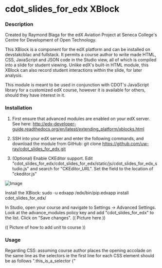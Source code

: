 # cdot_slides_for_edx XBlock

### Description

Created by Raymond Blaga for the edX Aviation Project at Seneca College's Centre for Development of Open Technology.

This XBlock is a component for the edX platform and can be installed on devstakcblac and fullstack. It permits a course author to write made HTML, CSS, JavaScript and JSON code in the Studio view, all of which is compiled into a slide for student viewing. Unlike edX's built-in HTML module, this XBlock can also record student interactions within the slide, for later analysis.

This module is meant to be used in conjunction with CDOT's JavaScript library for a customized edX course, however it is available for others, should they have interest in it.




### Installation

1. First ensure that advanced modules are enabled on your edX server. See here: http://edx-developer-guide.readthedocs.org/en/latest/extending_platform/xblocks.html

2. SSH into your edX server and enter the following commands, and download the module from GitHub:
  git clone https://github.com/uw-ray/cdot_slides_for_edx.git

3. (Optional) Enable CKEditor support. Edit "cdot_slides_for_edx/cdot_slides_for_edx/static/js/cdot_slides_for_edx_studio.js" and search for "CKEditor_URL". Set the field to the location of "ckeditor.js"

![Image](https://raw.githubusercontent.com/uw-ray/cdot_slides_for_edx/master/docs/cdot_slide_0.jpg)
  
Install the XBlock:
  sudo -u edxapp /edx/bin/pip.edxapp install cdot_slides_for_edx/
  
In Studio, open your course and navigate to Settings -> Advanced Settings. Look at the advance_modules policy key and add "cdot_slides_for_edx" to the list. Click on "Save changes". (( Picture here ))

(( Picture of how to add unit to course ))

### Usage

Regarding CSS:
assuming course author places the opening accolade on the same line as the selectors
ie the first line for each CSS element should be as follows ".this_is_a_selector {"
